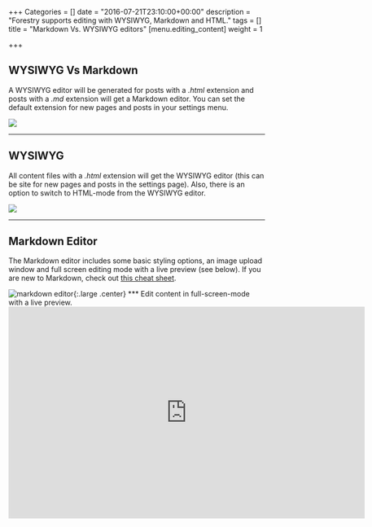 +++
Categories = []
date = "2016-07-21T23:10:00+00:00"
description = "Forestry supports editing with WYSIWYG, Markdown and HTML."
tags = []
title = "Markdown Vs. WYSIWYG editors"
[menu.editing_content]
weight = 1

+++
## WYSIWYG Vs Markdown

A WYSIWYG editor will be generated for posts with a _.html_ extension and posts with a _.md_ extension will get a Markdown editor. You can set the default extension for new pages and posts in your settings menu.

![](/docs/forestryio/images/Forestry-wysiwyg-markdown-editor-1.png)

* * *

## WYSIWYG

All content files with a _.html_ extension will get the WYSIWYG editor (this can be site for new pages and posts in the settings page). Also, there is an option to switch to HTML-mode from the WYSIWYG editor.

![](/docs/forestryio/images/forestry-io-wysiwyg-editor.png)

* * *

## Markdown Editor

The Markdown editor includes some basic styling options, an image upload window and full screen editing mode with a live preview (see below). If you are new to Markdown, check out [this cheat sheet](https://github.com/adam-p/markdown-here/wiki/Markdown-Cheatsheet).

![markdown editor](/docs/forestryio/images/Markdown-editor-1.png){:.large .center} *** Edit content in full-screen-mode with a live preview.<iframe src="https://player.vimeo.com/video/179540827?title=0&amp;byline=0&amp;portrait=0" width="700" height="416" frameborder="0" webkitallowfullscreen="" mozallowfullscreen="" allowfullscreen=""></iframe>